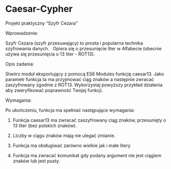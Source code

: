 # Caesar-Cypher

Projekt praktyczny “Szyfr Cezara”


Wprowadzenie: 

Szyfr Cezara (szyfr przesuwający) to prosta i popularna technika szyfrowania danych.  
Opiera się o przesunięcie liter w Alfabecie (obecnie używa się przesunięcia o 13 liter - ROT13).

Opis zadania: 

Stwórz moduł eksportujący z pomocą ES6 Modules funkcję caesar13. Jako parametr funkcja ta ma
przyjmować ciąg znaków a następnie zwracać zaszyfrowany zgodnie z ROT13. Wykorzystaj powyższy
przykład działania aby zweryfikować poprawność Twojej funkcji.


Wymagania: 

Po ukończeniu, funkcja ma spełniać następujące wymagania:

1. Funkcja caesar13 ma zwracać zaszyfrowany ciąg znaków, przesunięty o 13 liter (bez polskich znaków).

2. Liczby w ciągu znaków mają nie ulegać zmianie.

3. Funkcja ma obsługiwać zarówno wielkie jak i małe litery

4. Funkcja ma zwracać komunikat gdy podany argument nie jest ciągiem znaków lub jest pusty.
